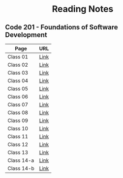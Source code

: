 # **<center> Reading Notes </center>**



## Code 201 - Foundations of Software Development




 Page | URL
 ---- | ----
 Class 01 | [Link](https://faisalabuzaid.github.io/code201/reading-notes/class-01)
 Class 02 | [Link](https://faisalabuzaid.github.io/code201/reading-notes/class-02)
 Class 03 | [Link](https://faisalabuzaid.github.io/code201/reading-notes/class-03)
 Class 04 | [Link](https://faisalabuzaid.github.io/code201/reading-notes/class-04)
 Class 05 | [Link](https://faisalabuzaid.github.io/code201/reading-notes/class-05)
 Class 06 | [Link](https://faisalabuzaid.github.io/code201/reading-notes/class-06)
 Class 07 | [Link](https://faisalabuzaid.github.io/code201/reading-notes/class-07)
 Class 08 | [Link](https://faisalabuzaid.github.io/code201/reading-notes/class-08)
 Class 09 | [Link](https://faisalabuzaid.github.io/code201/reading-notes/class-09)
 Class 10 | [Link](https://faisalabuzaid.github.io/code201/reading-notes/class-10)
 Class 11 | [Link](https://faisalabuzaid.github.io/code201/reading-notes/class-11)
 Class 12 | [Link](https://faisalabuzaid.github.io/code201/reading-notes/class-12)
 Class 13 | [Link](https://faisalabuzaid.github.io/code201/reading-notes/class-13)
 Class 14-a | [Link](https://faisalabuzaid.github.io/code201/reading-notes/class14-a)
 Class 14-b | [Link](https://faisalabuzaid.github.io/code201/reading-notes/class14-b)